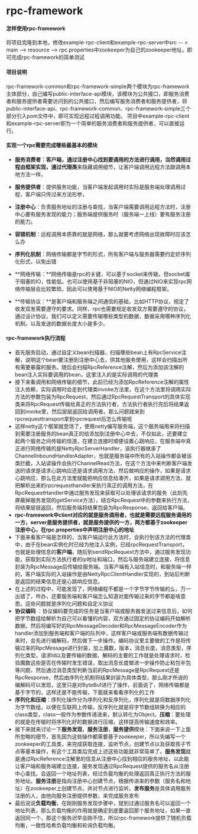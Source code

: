 # rpc-framework

#### 怎样使用rpc-framework
将项目克隆到本地，修改example-rpc-client和example-rpc-server中src -- > main --> resource --> rpc.properties中zookeeper为自己的zookeeper地址，即可完成rpc-framework的简单测试
#### 项目说明
rpc-framework-common和rpc-framework-simple两个模块为rpc-framework主体部分，自己编写public-interface-api模块，该模块为公共接口，即服务消费者和服务提供者需要访问到的公共接口，然后编写服务消费者和服务提供者，将public-interface-api、rpc-framework-common、rpc-framework-simple三个部分引入pom文件中，即可实现远程过程调用功能。
项目中example-rpc-client和example-rpc-server即为一个简单的服务消费者和服务提供者，可以直接运行。

#### 实现一个rpc需要完成哪些最基本的模块
+ **服务消费者：**客户端，通过注册中心找到要调用的方法进行调用，当然调用过程由框架实现，通过**代理类**来隐藏调用细节，让客户端调用远程方法跟调用本地方法一样。

+ **服务提供者**：提供服务功能，当客户端发起调用时实际是服务端处理调用过程，客户端只传过来方法形参，

+ **注册中心**：负责服务地址的注册与查找，当客户端需要调用远程方法时，注册中心要有服务发现的能力；服务端提供服务时（服务端一上线）要有服务注册的能力。

+ **容错机制**：远程调用本质靠的就是网络，那么就要考虑网络出现故障时应该怎么办

+ **序列化机制**：网络传输都是字节的形式，所有客户端与服务器需要约定好序列化形式，以免出错

+ **网络传输：**网络传输是rpc的关键，可以基于socket来传输，但socket属于阻塞的IO，性能低。也可以使用基于非阻塞的NIO，但通过NIO来实现rpc网络传输层会比较繁琐，因此可以使用基于NIO的Netty网络编程框架。

+ **传输协议：**是客户端和服务端之间通信的基础，比如HTTP协议，规定了收发双发需要遵守的要求。同样，rpc也需要规定收发双方需要遵守的协议，通过设计协议，我们可以定义需要传输哪些类型的数据，数据采用哪种序列化机制，以及发送的数据长度大小是多少。

#### rpc-framework执行流程
+ 首先服务启动，通过自定义bean扫描器，扫描哪些bean上有RpcService注解，说明这个bean要注册到注册中心去，供其他服务使用，这样会扫描出所有需要暴露的服务。随后会扫描RpcReference注解，然后为添加该注解的bean注入实际要调用的bean，这里注入的是实际调用的代理类
+ 接下来看调用和网络传输的细节，此前已经为添加RpcReference注解的属性注入依赖，实际调用时会走到代理类invoke方法里，在这个方法里将调用实际方法的参数包装为RpcRequest，然后通过RpcRequestTransport的具体实现类来将RpcRequest传输给真正的方法执行者，方法执行者执行完后将结果返回到invoke里，然后层层返回给调用者。那么问题就来到rpcrequesttransport拿到rpcrequest后怎么传输呢
+ 这样netty这个框架就登场了，使用netty编写服务端，这个服务端用来将扫描到需要注册服务的bean真正的给添加到注册中心中去，不仅如此，还要建立起两个服务之间传输的信道，在建立连接时顺便设置心跳响应，在服务端中真正进行网络传输的是NettyRpcServerHandler，该执行器继承了ChannelInboundHandlerAdapter，也就是服务端中所有的入站操作都会被该类拦截，入站读操作会执行ChannelRead方法，在这个方法中来判断客户端发送的请求是请求心跳响应还是请求调用方法，然后做响应的操作，如果是请求心跳响应，那么在此方法里就能把响应信息给凑齐，如果是请求调用方法，就把解析出来的rpcrequesthandler来执行真正的调用方法，在RpcRequestHandler中通过服务发现来获取可以处理该请求的服务（此刻先屏蔽掉服务发现的getService方法），结合RpcRequest中的参数来执行方法，将结果层层返回，然后服务端将结果包装为RpcResponse，返回给客户端。
+ **rpc-framework中client对应的就是服务调用者，也就是需要远程服务调用的一方，server是服务提供者，就是服务提供的一方，两方都基于zookeeper注册中心，在rpc.properties中声明注册中心的地址**
+ 下面来看客户端是怎样的，当客户端运行此方法时，会执行到该方法的代理类中，由于在bean实例化时已经为他注入实例，已经rpcRequestTransport，也就是处理信息的**客户端**，随后到sendRpcRequest方法中，通过服务发现功能，获取到实际方法执行者的ip地址和端口，然后与服务端建立连接，将信息封装为RpcMessage后传输给服务端。当客户端有入站信息时，和服务端一样的，客户端实际的入站操作是由NettyRpcClientHandler实现的，到站后判断是返回的结果信息还是心跳响应信息。
+ 在上述的过程中，可能发现了，网络编程不都是一个字节字节传输的么，万一出错了，咋办，还要服务端和客户端怎么知道对面传输过来的字节都是啥意思。这些问题就是序列化问题和自定义协议
+ **协议编码** ：协议编码要完成的任务是当客户端或服务器发送过来信息后，如何把字节数组给解析为自己可以看懂的内容，双方通过固定的协议编码开始解析数据，然后将编写好的RpcMessageDecoder和RpcMessageEncoder作为handler添加到服务端和客户端的队列中，这样客户端或服务端有数据传输过来时，会先进行编解码，然后做下一步操作。编码协议里主要做的工作是将传输过来的RpcMessage进行封装，加上魔数，版本，消息长度，消息类型，序列化类型，请求Id以及要传输的数据，解码的主要的工作就是处理请求时，检验魔数这些是否在传输时发生错误，取出消息长度做进一步操作防止粘包半包等问题，然后通过消息类型判断当前的RpcMessage是RpcRequest还是RpcResponse，然后由序列化机制将结果封装为具体类型，那么刚才所说的编解码可以发现，这里只是对ByteBuf进行了操作，前面说了，网络传输都是基于字节的，这样还是不能传输，下面就来看看序列化的工作
+ **序列化和压缩**：序列化操作分为序列化和反序列化，序列化就是将数据序列化为字节数组，以便在互联网上传输，反序列化就是将字节数组转换为相应的class类型，class一般作为参数传递进来，默认转化为Object。**压缩**：要处理的就是在传输时将序列化好的数据进行压缩，这样提高传输速度和效率。
+ 接下来就来讨论一下**服务发现**，**服务注册**，**服务提供**模块：下面来说一下上面所忽略的细节，首先因为这些操作都需要基于zookeeper，所以先编写一个zookeeper的工具类，来完成获取连接，监听节点，创建节点以及获取孩子节点等基本操作，有这个工具类后完成上述这些功能就非常简单了。**服务发现**就是通过RpcReference注解里的信息从注册中心找到相应的服务地址，以此能让客户端和服务端建立连接，服务发现通过RpcRequest提供的服务名从注册中心查找，会返回一个地址列表，经过负载均衡的处理返回真正执行方法的服务地址。**服务注册**是指向注册中心创建节点，根据传进来的参数（服务名和地址）在zookeeper上创建节点，并对节点进行监听。**发布服务**是具体调用服务注册的人，由他向服务注册提供参数，来完成服务发布
+ 最后说说**负载均衡**，在刚刚服务发现步骤中，提到过通过服务名可以返回一个地址列表，那么负载均衡的作用就是确定到底要返回那个服务地址，如果一直返回同一个，那这个服务迟早会刚不住，所以rpc-framework提供了随机负载均衡，一致性哈希负载均衡和轮询负载均衡。

